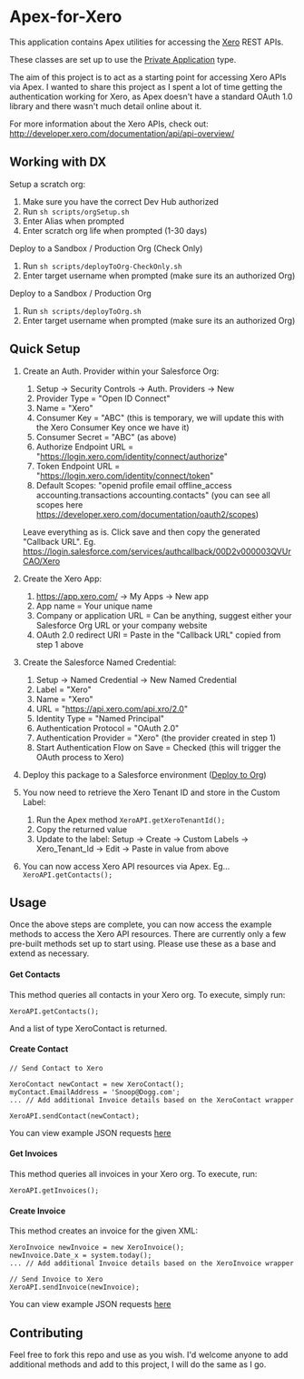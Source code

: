 # Apex-for-Xero

<!-- <a href="https://githubsfdeploy.herokuapp.com/app/githubdeploy/benedwards44/Apex-for-Xero">
  <img alt="Deploy to Salesforce"
       src="https://raw.githubusercontent.com/afawcett/githubsfdeploy/master/deploy.png">
</a>

(deploy from Github from https://githubsfdeploy.herokuapp.com/app/githubdeploy/benedwards44/Apex-for-Xero) -->

This application contains Apex utilities for accessing the [Xero](http://developer.xero.com) REST APIs.

These classes are set up to use the [Private Application](http://developer.xero.com/documentation/getting-started/private-applications/) type.

The aim of this project is to act as a starting point for accessing Xero APIs via Apex. I wanted to share this project as I spent a lot of time getting the authentication working for Xero, as Apex doesn't have a standard OAuth 1.0 library and there wasn't much detail online about it.

For more information about the Xero APIs, check out:
http://developer.xero.com/documentation/api/api-overview/

## Working with DX
Setup a scratch org:
1. Make sure you have the correct Dev Hub authorized
2. Run ```sh scripts/orgSetup.sh```
3. Enter Alias when prompted
4. Enter scratch org life when prompted (1-30 days)

Deploy to a Sandbox / Production Org (Check Only)
1. Run ```sh scripts/deployToOrg-CheckOnly.sh```
2. Enter target username when prompted (make sure its an authorized Org)

Deploy to a Sandbox / Production Org
1. Run ```sh scripts/deployToOrg.sh```
2. Enter target username when prompted (make sure its an authorized Org)

## Quick Setup

1. Create an Auth. Provider within your Salesforce Org:
    1. Setup -> Security Controls -> Auth. Providers -> New
    2. Provider Type = "Open ID Connect"
    3. Name = "Xero"
    4. Consumer Key = "ABC" (this is temporary, we will update this with the Xero Consumer Key once we have it)
    5. Consumer Secret = "ABC" (as above)
    7. Authorize Endpoint URL = "https://login.xero.com/identity/connect/authorize"
    8. Token Endpoint URL = "https://login.xero.com/identity/connect/token"
    9. Default Scopes: "openid profile email offline_access accounting.transactions accounting.contacts" (you can see all scopes here https://developer.xero.com/documentation/oauth2/scopes)
    
    Leave everything as is. Click save and then copy the generated "Callback URL". Eg. https://login.salesforce.com/services/authcallback/00D2v000003QVUrCAO/Xero

2. Create the Xero App:
    1. https://app.xero.com/ -> My Apps -> New app
    2. App name = Your unique name
    3. Company or application URL = Can be anything, suggest either your Salesforce Org URL or your company website
    4. OAuth 2.0 redirect URI = Paste in the "Callback URL" copied from step 1 above

3. Create the Salesforce Named Credential:
    1. Setup -> Named Credential -> New Named Credential
    2. Label = "Xero"
    3. Name = "Xero"
    4. URL = "https://api.xero.com/api.xro/2.0"
    5. Identity Type = "Named Principal"
    6. Authentication Protocol = "OAuth 2.0"
    7. Authentication Provider = "Xero" (the provider created in step 1)
    8. Start Authentication Flow on Save = Checked (this will trigger the OAuth process to Xero)

4. Deploy this package to a Salesforce environment ([Deploy to Org](https://githubsfdeploy.herokuapp.com/app/githubdeploy/benedwards44/Apex-for-Xero))
5. You now need to retrieve the Xero Tenant ID and store in the Custom Label:
    1. Run the Apex method `XeroAPI.getXeroTenantId();`
    2. Copy the returned value
    3. Update to the label:
        Setup -> Create -> Custom Labels -> Xero_Tenant_Id -> Edit -> Paste in value from above
6. You can now access Xero API resources via Apex. Eg... `XeroAPI.getContacts();`

## Usage

Once the above steps are complete, you can now access the example methods to access the Xero API resources. There are currently only a few pre-built methods set up to start using. Please use these as a base and extend as necessary.

#### Get Contacts

This method queries all contacts in your Xero org. To execute, simply run:
```
XeroAPI.getContacts();
```
And a list of type XeroContact is returned.

#### Create Contact

```
// Send Contact to Xero

XeroContact newContact = new XeroContact();
myContact.EmailAddress = 'Snoop@Dogg.com';
... // Add additional Invoice details based on the XeroContact wrapper

XeroAPI.sendContact(newContact);
```
You can view example JSON requests [here](http://developer.xero.com/documentation/api/contacts/)

#### Get Invoices

This method queries all invoices in your Xero org. To execute, run:
```
XeroAPI.getInvoices();
```

#### Create Invoice

This method creates an invoice for the given XML:
```
XeroInvoice newInvoice = new XeroInvoice();
newInvoice.Date_x = system.today();
... // Add additional Invoice details based on the XeroInvoice wrapper

// Send Invoice to Xero
XeroAPI.sendInvoice(newInvoice);
```
You can view example JSON requests [here](http://developer.xero.com/documentation/api/invoices/)


## Contributing

Feel free to fork this repo and use as you wish. I'd welcome anyone to add additional methods and add to this project, I will do the same as I go.
